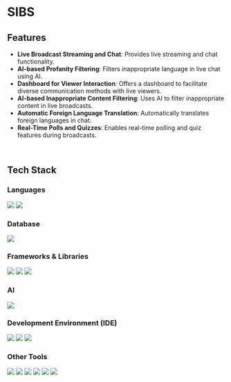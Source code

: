 # SIBS
## Features
- **Live Broadcast Streaming and Chat**: Provides live streaming and chat functionality.<br>
- **AI-based Profanity Filtering**: Filters inappropriate language in live chat using AI.<br>
- **Dashboard for Viewer Interaction**: Offers a dashboard to facilitate diverse communication methods with live viewers.<br>
- **AI-based Inappropriate Content Filtering**: Uses AI to filter inappropriate content in live broadcasts.<br>
- **Automatic Foreign Language Translation**: Automatically translates foreign languages in chat.<br>
- **Real-Time Polls and Quizzes**: Enables real-time polling and quiz features during broadcasts.<br>

<br>

## Tech Stack

### Languages
<div>
<img src="https://img.shields.io/badge/JavaScript-F7DF1E?style=for-the-badge&logo=javascript&logoColor=black">
<img src="https://img.shields.io/badge/Python-3776AB?style=for-the-badge&logo=python&logoColor=white">
</div>

### Database
<div>
<img src="https://img.shields.io/badge/PostgreSQL-4169E1?style=for-the-badge&logo=postgresql&logoColor=white">
</div>

### Frameworks & Libraries
<div>
<img src="https://img.shields.io/badge/React-61DAFB?style=for-the-badge&logo=react&logoColor=black">
<img src="https://img.shields.io/badge/Node.js-339933?style=for-the-badge&logo=nodedotjs&logoColor=white">
<img src="https://img.shields.io/badge/Spring-6DB33F?style=for-the-badge&logo=spring&logoColor=white">
</div>

### AI
<div>
<img src="https://img.shields.io/badge/PyTorch-EE4C2C?style=for-the-badge&logo=pytorch&logoColor=white">
</div>

### Development Environment (IDE)
<div>
<img src="https://img.shields.io/badge/Google%20Colab-F9AB00?style=for-the-badge&logo=googlecolab&logoColor=black">
<img src="https://img.shields.io/badge/VS%20Code-007ACC?style=for-the-badge&logo=visualstudiocode&logoColor=white">
<img src="https://img.shields.io/badge/PyCharm-000000?style=for-the-badge&logo=pycharm&logoColor=white">
</div>

### Other Tools
<div>
<img src="https://img.shields.io/badge/GraphQL-E10098?style=for-the-badge&logo=graphql&logoColor=white">
<img src="https://img.shields.io/badge/WebSocket-010101?style=for-the-badge&logo=websocket&logoColor=white">
<img src="https://img.shields.io/badge/HTTP-005571?style=for-the-badge&logo=http&logoColor=white">
<img src="https://img.shields.io/badge/Git-F05032?style=for-the-badge&logo=git&logoColor=white">
<img src="https://img.shields.io/badge/Notion-000000?style=for-the-badge&logo=notion&logoColor=white">
<img src="https://img.shields.io/badge/Figma-F24E1E?style=for-the-badge&logo=figma&logoColor=white">
</div>


